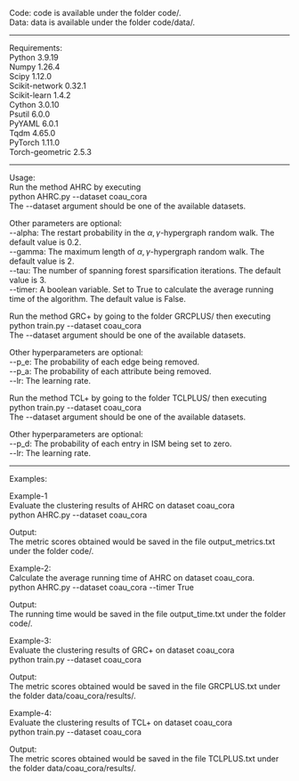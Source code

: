 <meta name="robots" content="noindex">

Code: code is available under the folder code/.<br/>
Data: data is available under the folder code/data/.<br/>

----------------------------------------------
Requirements:<br/>
Python 3.9.19<br/>
Numpy 1.26.4<br/>
Scipy 1.12.0<br/>
Scikit-network 0.32.1<br/>
Scikit-learn 1.4.2<br/>
Cython 3.0.10<br/>
Psutil 6.0.0<br/>
PyYAML 6.0.1<br/>
Tqdm 4.65.0<br/>
PyTorch 1.11.0<br/>
Torch-geometric 2.5.3<br/>

----------------------------------------------
Usage:<br/>
Run the method AHRC by executing<br/>
python AHRC.py --dataset coau_cora<br/>
The --dataset argument should be one of the available datasets.<br/>

Other parameters are optional:<br/>
--alpha: The restart probability in the $\alpha, \gamma$-hypergraph random walk. The default value is 0.2.<br/>
--gamma: The maximum length of $\alpha, \gamma$-hypergraph random walk. The default value is 2.<br/>
--tau: The number of spanning forest sparsification iterations. The default value is 3.<br/>
--timer: A boolean variable. Set to True to calculate the average running time of the algorithm. The default value is False.<br/>

Run the method GRC+ by going to the folder GRCPLUS/ then executing<br/>
python train.py --dataset coau_cora<br/>
The --dataset argument should be one of the available datasets.<br/>

Other hyperparameters are optional:<br/>
--p_e: The probability of each edge being removed.<br/>
--p_a: The probability of each attribute being removed.<br/>
--lr: The learning rate.<br/>

Run the method TCL+ by going to the folder TCLPLUS/ then executing<br/>
python train.py --dataset coau_cora<br/>
The --dataset argument should be one of the available datasets.<br/>

Other hyperparameters are optional:<br/>
--p_d: The probability of each entry in ISM being set to zero.<br/>
--lr: The learning rate.<br/>

----------------------------------------------
Examples:<br/>

Example-1<br/>
Evaluate the clustering results of AHRC on dataset coau_cora<br/>
python AHRC.py --dataset coau_cora<br/>

Output:<br/>
The metric scores obtained would be saved in the file output_metrics.txt under the folder code/.<br/>

Example-2:<br/>
Calculate the average running time of AHRC on dataset coau_cora.<br/>
python AHRC.py --dataset coau_cora --timer True<br/>

Output:<br/>
The running time would be saved in the file output_time.txt under the folder code/.<br/>

Example-3:<br/>
Evaluate the clustering results of GRC+ on dataset coau_cora<br/>
python train.py --dataset coau_cora<br/>

Output:<br/>
The metric scores obtained would be saved in the file GRCPLUS.txt under the folder data/coau_cora/results/.<br/>

Example-4:<br/>
Evaluate the clustering results of TCL+ on dataset coau_cora<br/>
python train.py --dataset coau_cora<br/>

Output:<br/>
The metric scores obtained would be saved in the file TCLPLUS.txt under the folder data/coau_cora/results/.<br/>
